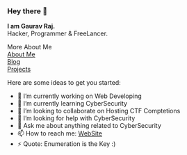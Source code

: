 ### Hey there 👋
<b> I am Gaurav Raj.</b> <br> Hacker, Programmer & FreeLancer.

More About Me<br>
[About Me](https://thehackersbrain.pythonanywhere.com/about)<br>
[Blog](https://thehackersbrain.pythonanywhere.com/)<br>
[Projects](https://github.com/thehackersbrain?tab=repositories)<br>


<!--
**thehackersbrain/thehackersbrain** is a ✨ _special_ ✨ repository because its `README.md` (this file) appears on your GitHub profile.
-->
Here are some ideas to get you started:

- 🔭 I’m currently working on Web Developing
- 🌱 I’m currently learning CyberSecurity
- 👯 I’m looking to collaborate on Hosting CTF Comptetions
- 🤔 I’m looking for help with CyberSecurity
- 💬 Ask me about anything related to CyberSecurity
- 📫 How to reach me: [WebSite](https://thehackersbrain.pythonanywhere.com/)
- ⚡ Quote: Enumeration is the Key :)
